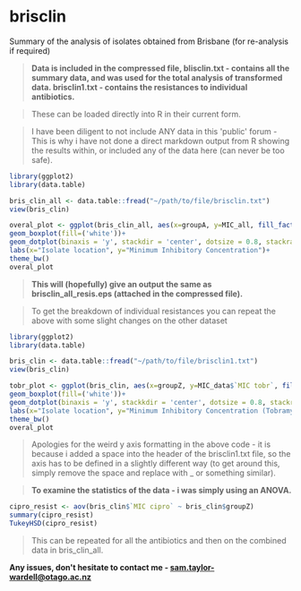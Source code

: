 # brisclin
Summary of the analysis of isolates obtained from Brisbane (for re-analysis if required)

>**Data is included in the compressed file, blisclin.txt - contains all the summary data, and was used for the total analysis of transformed data. brisclin1.txt - contains the resistances to individual antibiotics.**

>These can be loaded directly into R in their current form.

>I have been diligent to not include ANY data in this 'public' forum - This is why i have not done a direct markdown output from R showing the results within, or included any of the data here (can never be too safe).

```R
library(ggplot2)
library(data.table)

bris_clin_all <- data.table::fread("~/path/to/file/brisclin.txt")
view(bris_clin)

overal_plot <- ggplot(bris_clin_all, aes(x=groupA, y=MIC_all, fill_factor(ab)))+
geom_boxplot(fill=('white'))+
geom_dotplot(binaxis = 'y', stackdir = 'center', dotsize = 0.8, stackratio = 0.4)+
labs(x="Isolate location", y="Minimum Inhibitory Concentration")+
theme_bw()
overal_plot

```

>**This will (hopefully) give an output the same as brisclin_all_resis.eps (attached in the compressed file).**

>To get the breakdown of individual resistances you can repeat the above with some slight changes on the other dataset

```R
library(ggplot2)
library(data.table)

bris_clin <- data.table::fread("~/path/to/file/brisclin1.txt")
view(bris_clin)

tobr_plot <- ggplot(bris_clin, aes(x=groupZ, y=MIC_data$`MIC tobr`, fill_factor(groupZ)))+
geom_boxplot(fill=('white'))+
geom_dotplot(binaxis = 'y', stackkdir = 'center', dotsize = 0.8, stackratio = 0.4)+
labs(x="Isolate location", y="Minimum Inhibitory Concentration (Tobramycin mg.L-1)")+
theme_bw()
overal_plot

```

>Apologies for the weird y axis formatting in the above code - it is because i added a space into the header of the brisclin1.txt file, so the axis has to be defined in a slightly different way (to get around this, simply remove the space and replace with _ or something similar).

>**To examine the statistics of the data - i was simply using an ANOVA.**

```R
cipro_resist <- aov(bris_clin$`MIC cipro` ~ bris_clin$groupZ)
summary(cipro_resist)
TukeyHSD(cipro_resist)

```

> This can be repeated for all the antibiotics and then on the combined data in bris_clin_all.

****Any issues, don't hesitate to contact me - sam.taylor-wardell@otago.ac.nz****
